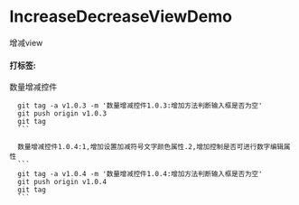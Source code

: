 # IncreaseDecreaseViewDemo
增减view
#### 打标签:
	
  数量增减控件
  ```
	git tag -a v1.0.3 -m '数量增减控件1.0.3:增加方法判断输入框是否为空'
	git push origin v1.0.3
	git tag
	```

    数量增减控件1.0.4:1,增加设置加减符号文字颜色属性.2,增加控制是否可进行数字编辑属性	
	```
    git tag -a v1.0.4 -m '数量增减控件1.0.4:增加方法判断输入框是否为空'
    git push origin v1.0.4
    git tag
    ```
